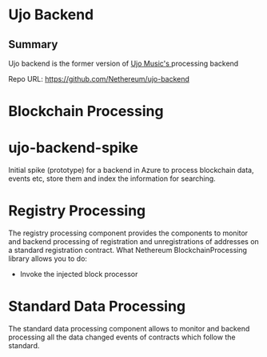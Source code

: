 # Ujo Backend

## Summary

Ujo backend is the former version of [ Ujo Music's ]( https://www.ujomusic.com/blockchain ) processing backend 

Repo URL: https://github.com/Nethereum/ujo-backend

# Blockchain Processing

# ujo-backend-spike

Initial spike (prototype) for a backend in Azure to process blockchain data, events etc, store them and index the information for searching.

# Registry Processing
The registry processing component provides the components to monitor and backend processing of registration and unregistrations of addresses on a standard registration contract.
What Nethereum BlockchainProcessing library allows you to do:
* Invoke the injected block processor

# Standard Data Processing

The standard data processing component allows to monitor and backend processing all the data changed events of contracts which follow the standard.
